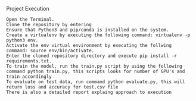 Project Execution

    Open the Terminal.
    Clone the repository by entering 
    Ensure that Python3 and pip/conda is installed on the system.
    Create a virtualenv by executing the following command: virtualenv -p python3 env.
    Activate the env virtual environment by executing the follwing command: source env/bin/activate.
    Enter the cloned repository directory and execute pip install -r requirements.txt.
    To train the model, run the train.py script by using the following command python train.py, this scripts looks for number of GPU's and train accordingly
    To evaluate on test data, run command python evaluate.py, this will return loss and accuracy for test.csv file
    There is also a detailed report explaing approach to execution 
    
